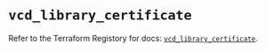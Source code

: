 # `vcd_library_certificate`

Refer to the Terraform Registory for docs: [`vcd_library_certificate`](https://registry.terraform.io/providers/vmware/vcd/3.10.0/docs/resources/library_certificate).
